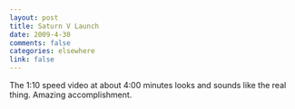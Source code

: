 ```yaml
--- 
layout: post
title: Saturn V Launch
date: 2009-4-30
comments: false
categories: elsewhere
link: false
---
```

The 1:10 speed video at about 4:00 minutes looks and sounds like the real thing. Amazing accomplishment.

<object width="425" height="344"><param name="movie" value="http://www.youtube.com/v/bj4lj6YSwzg&hl=en&fs=1&rel=0"></param><param name="allowFullScreen" value="true"></param><param name="allowscriptaccess" value="always"></param><embed src="http://www.youtube.com/v/bj4lj6YSwzg&hl=en&fs=1&rel=0" type="application/x-shockwave-flash" allowscriptaccess="always" allowfullscreen="true" width="425" height="344"></embed></object>

